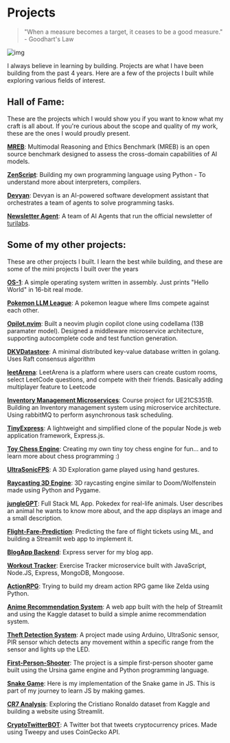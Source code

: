 # Projects

> "When a measure becomes a target, it ceases to be a good measure." - Goodhart's Law

![img](https://user-images.githubusercontent.com/74038190/225813708-98b745f2-7d22-48cf-9150-083f1b00d6c9.gif)

I always believe in learning by building. Projects are what I have been building from the past 4 years. Here are a few of the projects I built while exploring various fields of interest.


## Hall of Fame:
These are the projects which I would show you if you want to know what my craft is all about.
If you're curious about the scope and quality of my work, these are the ones I would proudly present.

**[MREB](./mreb)**: Multimodal Reasoning and Ethics Benchmark (MREB) is an open source benchmark designed to assess the cross-domain capabilities of AI models.

**[ZenScript](https://github.com/theyashwanthsai/ZenScript)**: Building my own programming language using Python - To understand more about interpreters, compilers.

**[Devyan](https://github.com/theyashwanthsai/Devyan)**: Devyan is an AI-powered software development assistant that orchestrates a team of agents to solve programming tasks.

**[Newsletter Agent](https://github.com/Turi-Labs/Newsletter-Editor-Agents)**: A team of AI Agents that run the official newsletter of [turilabs](https://turilabs.tech).

## Some of my other projects:

These are other projects I built. I learn the best while building, and these are some of the mini projects I built over the years

**[OS-1](https://github.com/theyashwanthsai/OS-1)**: A simple operating system written in assembly. Just prints "Hello World" in 16-bit real mode.

**[Pokemon LLM League](https://github.com/Turi-Labs/Poke-Bench)**: A pokemon league where llms compete against each other.

**[Opilot.nvim](https://github.com/theyashwanthsai/opilot.nvim)**: Built a neovim plugin copilot clone using codellama (13B paramater model). Designed a middleware microservice architecture, supporting autocomplete code and test function generation.

**[DKVDatastore](https://github.com/theyashwanthsai/DKVDatastore)**: A minimal distributed key-value database written in golang. Uses Raft consensus algorithm

**[leetArena](https://github.com/theyashwanthsai/leetArena)**: LeetArena is a platform where users can create custom rooms, select LeetCode questions, and compete with their friends. Basically adding multiplayer feature to Leetcode

**[Inventory Management Microservices](https://github.com/theyashwanthsai/Inventory-Microservices)**: Course project for UE21CS351B. Building an Inventory management system using microservice architecture. Using rabbitMQ to perform asynchronous task scheduling. 

**[TinyExpress](https://github.com/theyashwanthsai/TinyExpress)**: A lightweight and simplified clone of the popular Node.js web application framework, Express.js.

**[Toy Chess Engine](https://github.com/theyashwanthsai/ToyChessEngine)**: Creating my own tiny toy chess engine for fun... and to learn more about chess programming :)

**[UltraSonicFPS](https://github.com/theyashwanthsai/UltrasonicFPS)**: A 3D Exploration game played using hand gestures.

**[Raycasting 3D Engine](https://github.com/theyashwanthsai/raycasting-3d-engine)**: 3D raycasting engine similar to Doom/Wolfenstein made using Python and Pygame.

**[jungleGPT](https://github.com/theyashwanthsai/jungleGPT)**: Full Stack ML App. Pokedex for real-life animals. User describes an animal he wants to know more about, and the app displays an image and a small description.

**[Flight-Fare-Prediction](https://github.com/theyashwanthsai/Flight-Fare-Prediction)**: Predicting the fare of flight tickets using ML, and building a Streamlit web app to implement it.

**[BlogApp Backend](https://github.com/theyashwanthsai/Blog-Backend)**: Express server for my blog app.

**[Workout Tracker](https://github.com/theyashwanthsai/Workout-Tracker-Backend)**: Exercise Tracker microservice built with JavaScript, Node.JS, Express, MongoDB, Mongoose.

**[ActionRPG](https://github.com/theyashwanthsai/ActionRPG-Pygame)**: Trying to build my dream action RPG game like Zelda using Python.

**[Anime Recommendation System](https://github.com/theyashwanthsai/Anime-Recommendation-System)**: A web app built with the help of Streamlit and using the Kaggle dataset to build a simple anime recommendation system.

**[Theft Detection System](https://github.com/theyashwanthsai/Theft-Detection_System)**: A project made using Arduino, UltraSonic sensor, PIR sensor which detects any movement within a specific range from the sensor and lights up the LED.

**[First-Person-Shooter](https://github.com/theyashwanthsai/First-Person-Shooter)**: The project is a simple first-person shooter game built using the Ursina game engine and Python programming language.

**[Snake Game](https://github.com/theyashwanthsai/Snake-Game)**: Here is my implementation of the Snake game in JS. This is part of my journey to learn JS by making games.

**[CR7 Analysis](https://github.com/theyashwanthsai/CR7-Analysis)**: Exploring the Cristiano Ronaldo dataset from Kaggle and building a website using Streamlit.

**[CryptoTwitterBOT](https://github.com/acmpesuecc/TwitterBotCryptocurrencyPrice)**: A Twitter bot that tweets cryptocurrency prices. Made using Tweepy and uses CoinGecko API.

